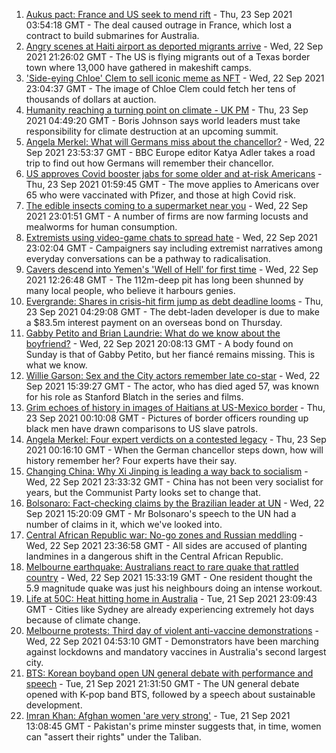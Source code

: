 1. [Aukus pact: France and US seek to mend rift](https://www.bbc.co.uk/news/world-europe-58659627?at_medium=RSS&at_campaign=KARANGA) - Thu, 23 Sep 2021 03:54:18 GMT - The deal caused outrage in France, which lost a contract to build submarines for Australia.
2. [Angry scenes at Haiti airport as deported migrants arrive](https://www.bbc.co.uk/news/world-latin-america-58650753?at_medium=RSS&at_campaign=KARANGA) - Wed, 22 Sep 2021 21:26:02 GMT - The US is flying migrants out of a Texas border town where 13,000 have gathered in makeshift camps.
3. ['Side-eying Chloe' Clem to sell iconic meme as NFT](https://www.bbc.co.uk/news/world-us-canada-58659667?at_medium=RSS&at_campaign=KARANGA) - Wed, 22 Sep 2021 23:04:37 GMT - The image of Chloe Clem could fetch her tens of thousands of dollars at auction.
4. [Humanity reaching a turning point on climate - UK PM](https://www.bbc.co.uk/news/uk-58657887?at_medium=RSS&at_campaign=KARANGA) - Thu, 23 Sep 2021 04:49:20 GMT - Boris Johnson says world leaders must take responsibility for climate destruction at an upcoming summit.
5. [Angela Merkel: What will Germans miss about the chancellor?](https://www.bbc.co.uk/news/world-europe-58657354?at_medium=RSS&at_campaign=KARANGA) - Wed, 22 Sep 2021 23:53:37 GMT - BBC Europe editor Katya Adler takes a road trip to find out how Germans will remember their chancellor.
6. [US approves Covid booster jabs for some older and at-risk Americans](https://www.bbc.co.uk/news/world-us-canada-58660338?at_medium=RSS&at_campaign=KARANGA) - Thu, 23 Sep 2021 01:59:45 GMT - The move applies to Americans over 65 who were vaccinated with Pfizer, and those at high Covid risk.
7. [The edible insects coming to a supermarket near you](https://www.bbc.co.uk/news/business-58636969?at_medium=RSS&at_campaign=KARANGA) - Wed, 22 Sep 2021 23:01:51 GMT - A number of firms are now farming locusts and mealworms for human consumption.
8. [Extremists using video-game chats to spread hate](https://www.bbc.co.uk/news/technology-58600181?at_medium=RSS&at_campaign=KARANGA) - Wed, 22 Sep 2021 23:02:04 GMT - Campaigners say including extremist narratives among everyday conversations can be a pathway to radicalisation.
9. [Cavers descend into Yemen's 'Well of Hell' for first time](https://www.bbc.co.uk/news/world-middle-east-58653795?at_medium=RSS&at_campaign=KARANGA) - Wed, 22 Sep 2021 12:26:48 GMT - The 112m-deep pit has long been shunned by many local people, who believe it harbours genies.
10. [Evergrande: Shares in crisis-hit firm jump as debt deadline looms](https://www.bbc.co.uk/news/business-58660578?at_medium=RSS&at_campaign=KARANGA) - Thu, 23 Sep 2021 04:29:08 GMT - The debt-laden developer is due to make a $83.5m interest payment on an overseas bond on Thursday.
11. [Gabby Petito and Brian Laundrie: What do we know about the boyfriend?](https://www.bbc.co.uk/news/world-us-canada-58629192?at_medium=RSS&at_campaign=KARANGA) - Wed, 22 Sep 2021 20:08:13 GMT - A body found on Sunday is that of Gabby Petito, but her fiancé remains missing. This is what we know.
12. [Willie Garson: Sex and the City actors remember late co-star](https://www.bbc.co.uk/news/world-us-canada-58647331?at_medium=RSS&at_campaign=KARANGA) - Wed, 22 Sep 2021 15:39:27 GMT - The actor, who has died aged 57, was known for his role as Stanford Blatch in the series and films.
13. [Grim echoes of history in images of Haitians at US-Mexico border](https://www.bbc.co.uk/news/world-us-canada-58654351?at_medium=RSS&at_campaign=KARANGA) - Thu, 23 Sep 2021 00:10:08 GMT - Pictures of border officers rounding up black men have drawn comparisons to US slave patrols.
14. [Angela Merkel: Four expert verdicts on a contested legacy](https://www.bbc.co.uk/news/world-europe-58570507?at_medium=RSS&at_campaign=KARANGA) - Thu, 23 Sep 2021 00:16:10 GMT - When the German chancellor steps down, how will history remember her? Four experts have their say.
15. [Changing China: Why Xi Jinping is leading a way back to socialism](https://www.bbc.co.uk/news/business-58579831?at_medium=RSS&at_campaign=KARANGA) - Wed, 22 Sep 2021 23:33:32 GMT - China has not been very socialist for years, but the Communist Party looks set to change that.
16. [Bolsonaro: Fact-checking claims by the Brazilian leader at UN](https://www.bbc.co.uk/news/58652461?at_medium=RSS&at_campaign=KARANGA) - Wed, 22 Sep 2021 15:20:09 GMT - Mr Bolsonaro's speech to the UN had a number of claims in it, which we've looked into.
17. [Central African Republic war: No-go zones and Russian meddling](https://www.bbc.co.uk/news/world-africa-58641124?at_medium=RSS&at_campaign=KARANGA) - Wed, 22 Sep 2021 23:36:58 GMT - All sides are accused of planting landmines in a dangerous shift in the Central African Republic.
18. [Melbourne earthquake: Australians react to rare quake that rattled country](https://www.bbc.co.uk/news/world-australia-58655306?at_medium=RSS&at_campaign=KARANGA) - Wed, 22 Sep 2021 15:33:19 GMT - One resident thought the 5.9 magnitude quake was just his neighbours doing an intense workout.
19. [Life at 50C: Heat hitting home in Australia](https://www.bbc.co.uk/news/world-australia-58643237?at_medium=RSS&at_campaign=KARANGA) - Tue, 21 Sep 2021 23:09:43 GMT - Cities like Sydney are already experiencing extremely hot days because of climate change.
20. [Melbourne protests: Third day of violent anti-vaccine demonstrations](https://www.bbc.co.uk/news/world-australia-58647483?at_medium=RSS&at_campaign=KARANGA) - Wed, 22 Sep 2021 04:53:10 GMT - Demonstrators have been marching against lockdowns and mandatory vaccines in Australia's second largest city.
21. [BTS: Korean boyband open UN general debate with performance and speech](https://www.bbc.co.uk/news/world-58644982?at_medium=RSS&at_campaign=KARANGA) - Tue, 21 Sep 2021 21:31:50 GMT - The UN general debate opened with K-pop band BTS, followed by a speech about sustainable development.
22. [Imran Khan: Afghan women 'are very strong'](https://www.bbc.co.uk/news/world-asia-58636544?at_medium=RSS&at_campaign=KARANGA) - Tue, 21 Sep 2021 13:08:45 GMT - Pakistan's prime minster suggests that, in time, women can "assert their rights" under the Taliban.
